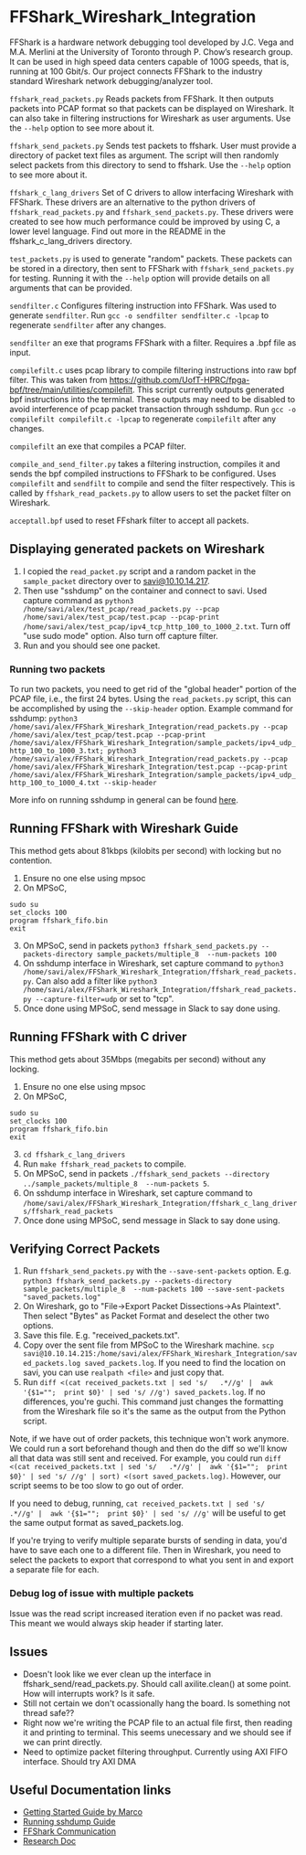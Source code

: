 # FFShark_Wireshark_Integration

FFShark is a hardware network debugging tool developed by J.C. Vega and M.A. Merlini at the University of Toronto through P. Chow’s research group. It can be used in high speed data centers capable of 100G speeds, that is, running at 100 Gbit/s. Our project connects FFShark to the industry standard Wireshark network debugging/analyzer tool.

`ffshark_read_packets.py` Reads packets from FFShark. It then outputs packets into PCAP format so that packets can be displayed on Wireshark. It can also take in filtering instructions for Wireshark as user arguments. Use the `--help` option to see more about it.

`ffshark_send_packets.py` Sends test packets to ffshark. User must provide a directory of packet text files as argument. The script will then randomly select packets from this directory to send to ffshark. Use the `--help` option to see more about it.

`ffshark_c_lang_drivers` Set of C drivers to allow interfacing Wireshark with FFShark. These drivers are an alternative to the python drivers of `ffshark_read_packets.py` and `ffshark_send_packets.py`. These drivers were created to see how much performance could be improved by using C, a lower level language. Find out more in the README in the ffshark_c_lang_drivers directory.

`test_packets.py` is used to generate "random" packets. These packets can be stored in a directory, then sent to FFShark with `ffshark_send_packets.py` for testing. Running it with the `--help` option will provide details on all arguments that can be provided.

`sendfilter.c` Configures filtering instruction into FFShark. Was used to generate `sendfilter`. Run `gcc -o sendfilter sendfilter.c -lpcap` to regenerate `sendfilter` after any changes.

`sendfilter` an exe that programs FFShark with a filter. Requires a .bpf file as input.

`compilefilt.c` uses pcap library to compile filtering instructions into raw bpf filter. This was taken from https://github.com/UofT-HPRC/fpga-bpf/tree/main/utilities/compilefilt. This script currently outputs generated bpf instructions into the terminal. These outputs may need to be disabled to avoid interference of pcap packet transaction through sshdump. Run `gcc -o compilefilt compilefilt.c -lpcap` to regenerate `compilefilt` after any changes.

`compilefilt` an exe that compiles a PCAP filter.

`compile_and_send_filter.py` takes a filtering instruction, compiles it and sends the bpf compiled instructions to FFShark to be configured. Uses `compilefilt` and `sendfilt` to compile and send the filter respectively. This is called by `ffshark_read_packets.py` to allow users to set the packet filter on Wireshark.

`acceptall.bpf` used to reset FFshark filter to accept all packets.

## Displaying generated packets on Wireshark

1. I copied the `read_packet.py` script and a random packet in the `sample_packet` directory over to savi@10.10.14.217.
2. Then use "sshdump" on the container and connect to savi. Used capture command as `python3 /home/savi/alex/test_pcap/read_packets.py --pcap /home/savi/alex/test_pcap/test.pcap --pcap-print /home/savi/alex/test_pcap/ipv4_tcp_http_100_to_1000_2.txt`. Turn off "use sudo mode" option. Also turn off capture filter.
3. Run and you should see one packet.

### Running two packets

To run two packets, you need to get rid of the "global header" portion of the PCAP file, i.e., the first 24 bytes. Using the `read_packets.py` script, this can be accomplished by using the `--skip-header` option. Example command for sshdump:
`python3 /home/savi/alex/FFShark_Wireshark_Integration/read_packets.py --pcap /home/savi/alex/test_pcap/test.pcap --pcap-print /home/savi/alex/FFShark_Wireshark_Integration/sample_packets/ipv4_udp_http_100_to_1000_3.txt; python3 /home/savi/alex/FFShark_Wireshark_Integration/read_packets.py --pcap /home/savi/alex/FFShark_Wireshark_Integration/test.pcap --pcap-print /home/savi/alex/FFShark_Wireshark_Integration/sample_packets/ipv4_udp_http_100_to_1000_4.txt --skip-header`

More info on running sshdump in general can be found [here](https://docs.google.com/document/d/1tAU0yALlJpX_4MjLjqu0NCp0u5kci2d9fFfR4BA_2AM/edit?usp=sharing).


## Running FFShark with Wireshark Guide

This method gets about 81kbps (kilobits per second) with locking but no contention.

1. Ensure no one else using mpsoc
2. On MPSoC,
```
sudo su
set_clocks 100
program ffshark_fifo.bin
exit
```
3. On MPSoC, send in packets `python3 ffshark_send_packets.py --packets-directory sample_packets/multiple_8  --num-packets 100`
4. On sshdump interface in Wireshark, set capture command to `python3 /home/savi/alex/FFShark_Wireshark_Integration/ffshark_read_packets.py`. Can also add a filter like `python3 /home/savi/alex/FFShark_Wireshark_Integration/ffshark_read_packets.py --capture-filter=udp` or set to "tcp".
5. Once done using MPSoC, send message in Slack to say done using.

## Running FFShark with C driver

This method gets about 35Mbps (megabits per second) without any locking.

1. Ensure no one else using mpsoc
2. On MPSoC,
```
sudo su
set_clocks 100
program ffshark_fifo.bin
exit
```
3. `cd ffshark_c_lang_drivers`
4. Run `make ffshark_read_packets` to compile.
5. On MPSoC, send in packets `./ffshark_send_packets --directory ../sample_packets/multiple_8  --num-packets 5`.
6. On sshdump interface in Wireshark, set capture command to `/home/savi/alex/FFShark_Wireshark_Integration/ffshark_c_lang_drivers/ffshark_read_packets`
7. Once done using MPSoC, send message in Slack to say done using.

## Verifying Correct Packets

1. Run `ffshark_send_packets.py` with the `--save-sent-packets` option. E.g. `python3 ffshark_send_packets.py --packets-directory sample_packets/multiple_8  --num-packets 100 --save-sent-packets "saved_packets.log"`
2. On Wireshark, go to "File->Export Packet Dissections->As Plaintext". Then select "Bytes" as Packet Format and deselect the other two options.
3. Save this file. E.g. "received_packets.txt".
4. Copy over the sent file from MPSoC to the Wireshark machine. `scp savi@10.10.14.215:/home/savi/alex/FFShark_Wireshark_Integration/saved_packets.log saved_packets.log`. If you need to find the location on savi, you can use `realpath <file>` and just copy that.
5. Run `diff <(cat received_packets.txt | sed 's/   .*//g' |  awk '{$1="";  print $0}' | sed 's/ //g') saved_packets.log`. If no differences, you're guchi. This command just changes the formatting from the Wireshark file so it's the same as the output from the Python script.

Note, if we have out of order packets, this technique won't work anymore. We could run a sort beforehand though and then do the diff so we'll know all that data was still sent and received.
For example, you could run `diff <(cat received_packets.txt | sed 's/   .*//g' |  awk '{$1="";  print $0}' | sed 's/ //g' | sort) <(sort saved_packets.log)`. However, our script seems to be too slow to go out of order.

If you need to debug, running, `cat received_packets.txt | sed 's/   .*//g' |  awk '{$1="";  print $0}' | sed 's/ //g'` will be useful to get the same output format as saved_packets.log.

If you're trying to verify multiple separate bursts of sending in data, you'd have to save each one to a different file. Then in Wireshark, you need to select the packets to export that correspond to what you sent in and export a separate file for each.

### Debug log of issue with multiple packets
Issue was the read script increased iteration even if no packet was read. This meant we would always skip header if starting later.

## Issues
- Doesn't look like we ever clean up the interface in ffshark_send/read_packets.py. Should call axilite.clean() at some point. How will interrupts work? Is it safe.
- Still not certain we don't ocassionally hang the board. Is something not thread safe??
- Right now we're writing the PCAP file to an actual file first, then reading it and printing to terminal. This seems unecessary and we should see if we can print directly.
- Need to optimize packet filtering throughput. Currently using AXI FIFO interface. Should try AXI DMA



## Useful Documentation links
- [Getting Started Guide by Marco](https://docs.google.com/document/d/1H1frpdz7j3hkfRUXrA85vH-yZl9hWJdxOMbq-1UOPcI/edit?usp=sharing)
- [Running sshdump Guide](https://docs.google.com/document/d/1tAU0yALlJpX_4MjLjqu0NCp0u5kci2d9fFfR4BA_2AM/edit?usp=sharing)
- [FFShark Communication](https://docs.google.com/document/d/1SDM3wdEPB0RHBpBuTw2Wi3w9HchFavyQuaQHs7gsxgM/edit?usp=sharing)
- [Research Doc](https://docs.google.com/document/d/1Hbxfa8hD-htGJ5gdQOzzTYvQEntfUAAulZ1-j-sQjOk/edit?usp=sharing)

